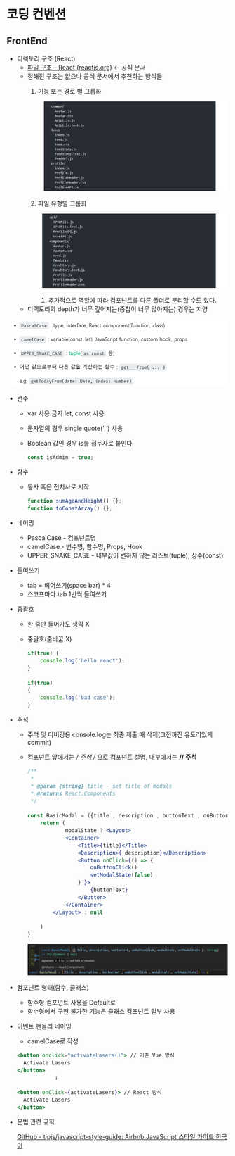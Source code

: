 # 코딩 컨벤션

## FrontEnd

- 디렉토리 구조 (React)
    - [파일 구조 – React (reactjs.org)](https://ko.reactjs.org/docs/faq-structure.html) ← 공식 문서
    - 정해진 구조는 없으나 공식 문서에서 추천하는 방식들
        1. 기능 또는 경로 별 그룹화
            
            ![Untitled](image/Untitled.png)
            
        2. 파일 유형별 그룹화
            
            ![Untitled](image/Untitled%201.png)
            
            1. 추가적으로 역할에 따라 컴포넌트를 다른 폴더로 분리할 수도 있다.
    - 디렉토리의 depth가 너무 깊어지는(중첩이 너무 많아지는) 경우는 지양

![Untitled](image/Untitled%202.png)

- 변수
    - var 사용 금지 let, const 사용
    - 문자열의 경우 single quote(’ ’) 사용
    - Boolean 값인 경우 is를 접두사로 붙인다
        
        ```jsx
        const isAdmin = true;
        ```
        
- 함수
    - 동사 혹은 전치사로 시작
        
        ```jsx
        function sumAgeAndHeight() {};
        function toConstArray() {};
        ```
        
- 네이밍
    - PascalCase - 컴포넌트명
    - camelCase - 변수명, 함수명, Props, Hook
    - UPPER_SNAKE_CASE - 내부값이 변하지 않는 리스트(tuple), 상수(const)
- 들여쓰기
    - tab = 띄어쓰기(space bar) * 4
    - 스코프마다 tab 1번씩 들여쓰기
- 중괄호
    - 한 줄만 들어가도 생략 X
    - 중괄호(줄바꿈 X)
        
        ```jsx
        if(true) {
        	console.log('hello react');
        }
        
        if(true)
        {
        	console.log('bad case');
        }
        
        ```
        
- 주석
    - 주석 및 디버깅용 console.log는 최종 제출 때 삭제(그전까진 유도리있게 commit)
    - 컴포넌트 앞에서는 **/* 주석 */** 으로 컴포넌트 설명, 내부에서는 **// 주석**
        
        ```jsx
        /**
         * 
         * @param {string} title - set title of modals 
         * @returns React.Components
         */
        
        const BasicModal = ({title , description , buttonText , onButtonClick , modalState , setModalState}) => {
            return (
                    modalState ? <Layout>
                    <Container>
                        <Title>{title}</Title>
                        <Description>{ description}</Description>
                        <Button onClick={() => {
                            onButtonClick()
                            setModalState(false)
                        } }>
                            {buttonText}
                        </Button>
                    </Container>
                </Layout> : null
                
            )
        }
        ```
        
        ![Image Pasted at 2023-1-16 15-41.png](image/Image_Pasted_at_2023-1-16_15-41.png)
        
- 컴포넌트 형태(함수, 클래스)
    - 함수형 컴포넌트 사용을 Default로
    - 함수형에서 구현 불가한 기능은 클래스 컴포넌트 일부 사용
- 이벤트 핸들러 네이밍
    - camelCase로 작성
    
    ```jsx
    <button onclick="activateLasers()"> // 기존 Vue 방식
      Activate Lasers
    </button>
    			↓
    
    <button onClick={activateLasers}> // React 방식
      Activate Lasers
    </button>
    ```
    
- 문법 관련 규칙
    
    [GitHub - tipjs/javascript-style-guide: Airbnb JavaScript 스타일 가이드 한국어](https://github.com/tipjs/javascript-style-guide)
    
